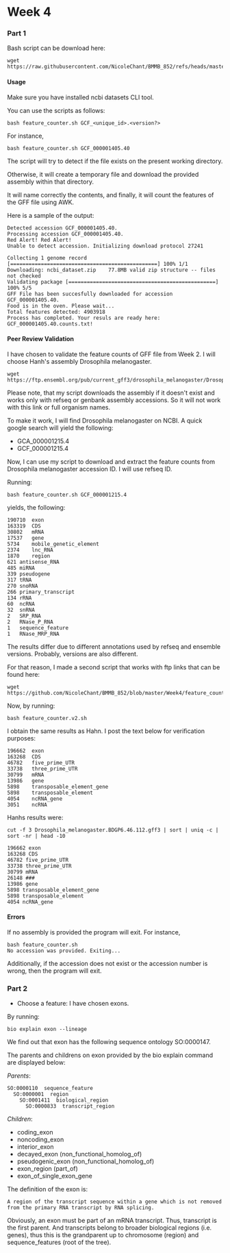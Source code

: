 # Week 4 


### Part 1 

Bash script can be download here:

```
wget https://raw.githubusercontent.com/NicoleChant/BMMB_852/refs/heads/master/Week4/feature_counter.sh
```

#### Usage

Make sure you have installed ncbi datasets CLI tool.

You can use the scripts as follows:

```
bash feature_counter.sh GCF_<unique_id>.<version?>
```

For instance,

```
bash feature_counter.sh GCF_000001405.40
```

The script will try to detect if the file exists on the present working directory.

Otherwise, it will create a temporary file and download the provided assembly within that directory.

It will name correctly the contents, and finally, it will count the features of the GFF file using AWK.

Here is a sample of the output:

```
Detected accession GCF_000001405.40.
Processing accession GCF_000001405.40.
Red Alert! Red Alert!
Unable to detect accession. Initializing download protocol 27241

Collecting 1 genome record [================================================] 100% 1/1
Downloading: ncbi_dataset.zip    77.8MB valid zip structure -- files not checked
Validating package [================================================] 100% 5/5
GFF File has been succesfully downloaded for accession GCF_000001405.40.
Food is in the oven. Please wait...
Total features detected: 4903918
Process has completed. Your resuls are ready here: GCF_000001405.40.counts.txt!
```

#### Peer Review Validation

I have chosen to validate the feature counts of GFF file from Week 2. I will choose Hanh's assembly Drosophila melanogaster.

```
wget https://ftp.ensembl.org/pub/current_gff3/drosophila_melanogaster/Drosophila_melanogaster.BDGP6.46.112.gff3.gz
```

Please note, that my script downloads the assembly if it doesn't exist and works only with refseq or genbank assembly accessions. 
So it will not work with this link or full organism names.

To make it work, I will find Drosophila melanogaster on NCBI. A quick google search will yield the following:

- GCA_000001215.4	
- GCF_000001215.4

Now, I can use my script to download and extract the feature counts from Drosophila melanogaster accession ID. I will use refseq ID.

Running:

```
bash feature_counter.sh GCF_000001215.4
```

yields, the following:

```
190710	exon
163319	CDS
30802	mRNA
17537	gene
5734	mobile_genetic_element
2374	lnc_RNA
1870	region
621	antisense_RNA
485	miRNA
339	pseudogene
317	tRNA
270	snoRNA
266	primary_transcript
134	rRNA
60	ncRNA
32	snRNA
2	SRP_RNA
2	RNase_P_RNA
1	sequence_feature
1	RNase_MRP_RNA
```

The results differ due to different annotations used by refseq and ensemble versions. Probably, versions are also different.

For that reason, I made a second script that works with ftp links that can be found here:

```
wget https://github.com/NicoleChant/BMMB_852/blob/master/Week4/feature_counter.v2.sh
```

Now, by running:


```
bash feature_counter.v2.sh 
```

I obtain the same results as Hahn. I post the text below for verification purposes:

```
196662	exon
163268	CDS
46782	five_prime_UTR
33738	three_prime_UTR
30799	mRNA
13986	gene
5898	transposable_element_gene
5898	transposable_element
4054	ncRNA_gene
3051	ncRNA
```

Hanhs results were:

```
cut -f 3 Drosophila_melanogaster.BDGP6.46.112.gff3 | sort | uniq -c | sort -nr | head -10

196662 exon
163268 CDS
46782 five_prime_UTR
33738 three_prime_UTR
30799 mRNA
26148 ###
13986 gene
5898 transposable_element_gene
5898 transposable_element
4054 ncRNA_gene
```

#### Errors


If no assembly is provided the program will exit. For instance,


```
bash feature_counter.sh 
No accession was provided. Exiting...
```

Additionally, if the accession does not exist or the accession number is wrong, then the program will exit.

### Part 2

- Choose a feature: I have chosen exons.

By running:

```
bio explain exon --lineage
```
We find out that exon has the following sequence ontology SO:0000147.

The parents and childrens on exon provided by the bio explain command are displayed below:

*Parents*:
```
SO:0000110  sequence_feature
  SO:0000001  region
    SO:0001411  biological_region
      SO:0000833  transcript_region
```

*Children*:
- coding_exon 
- noncoding_exon 
- interior_exon 
- decayed_exon (non_functional_homolog_of)
- pseudogenic_exon (non_functional_homolog_of)
- exon_region (part_of)
- exon_of_single_exon_gene 


The definition of the exon is:

```
A region of the transcript sequence within a gene which is not removed from the primary RNA transcript by RNA splicing.
```

Obviously, an exon must be part of an mRNA transcript. Thus, transcript is the first parent. And transcripts belong to broader biological regions (i.e. genes), 
thus this is the grandparent up to chromosome (region) and sequence_features (root of the tree).
